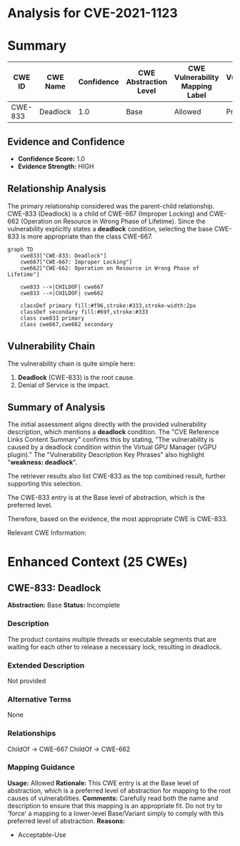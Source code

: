# Analysis for CVE-2021-1123

# Summary
| CWE ID | CWE Name | Confidence | CWE Abstraction Level | CWE Vulnerability Mapping Label | CWE-Vulnerability Mapping Notes |
|---|---|---|---|---|---|
| CWE-833 | Deadlock | 1.0 | Base | Allowed | Primary CWE |

## Evidence and Confidence

*   **Confidence Score:** 1.0
*   **Evidence Strength:** HIGH

## Relationship Analysis
The primary relationship considered was the parent-child relationship. CWE-833 (Deadlock) is a child of CWE-667 (Improper Locking) and CWE-662 (Operation on Resource in Wrong Phase of Lifetime). Since the vulnerability explicitly states a **deadlock** condition, selecting the base CWE-833 is more appropriate than the class CWE-667.

```mermaid
graph TD
    cwe833["CWE-833: Deadlock"]
    cwe667["CWE-667: Improper Locking"]
    cwe662["CWE-662: Operation on Resource in Wrong Phase of Lifetime"]
    
    cwe833 -->|CHILDOF| cwe667
    cwe833 -->|CHILDOF| cwe662
    
    classDef primary fill:#f96,stroke:#333,stroke-width:2px
    classDef secondary fill:#69f,stroke:#333
    class cwe833 primary
    class cwe667,cwe662 secondary
```

## Vulnerability Chain
The vulnerability chain is quite simple here:
1.  **Deadlock** (CWE-833) is the root cause.
2.  Denial of Service is the impact.

## Summary of Analysis
The initial assessment aligns directly with the provided vulnerability description, which mentions a **deadlock** condition. The "CVE Reference Links Content Summary" confirms this by stating, "The vulnerability is caused by a deadlock condition within the Virtual GPU Manager (vGPU plugin)." The "Vulnerability Description Key Phrases" also highlight "**weakness: deadlock**".

The retriever results also list CWE-833 as the top combined result, further supporting this selection.

The CWE-833 entry is at the Base level of abstraction, which is the preferred level.

Therefore, based on the evidence, the most appropriate CWE is CWE-833.

Relevant CWE Information:

# Enhanced Context (25 CWEs)

## CWE-833: Deadlock
**Abstraction:** Base
**Status:** Incomplete

### Description
The product contains multiple threads or executable segments that are waiting for each other to release a necessary lock, resulting in deadlock.

### Extended Description
Not provided

### Alternative Terms
None

### Relationships
ChildOf -> CWE-667
ChildOf -> CWE-662

### Mapping Guidance
**Usage:** Allowed
**Rationale:** This CWE entry is at the Base level of abstraction, which is a preferred level of abstraction for mapping to the root causes of vulnerabilities.
**Comments:** Carefully read both the name and description to ensure that this mapping is an appropriate fit. Do not try to 'force' a mapping to a lower-level Base/Variant simply to comply with this preferred level of abstraction.
**Reasons:**
- Acceptable-Use